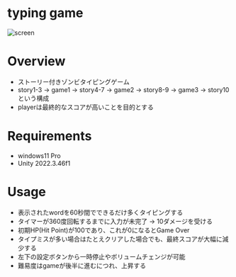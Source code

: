 # typing game 

![screen](https://github.com/user-attachments/assets/acd027a0-cfa4-49d8-a4c5-f9185012382c)

# Overview 
* ストーリー付きゾンビタイピングゲーム
* story1-3 -> game1 -> story4-7 -> game2 -> story8-9 -> game3 -> story10 という構成
* playerは最終的なスコアが高いことを目的とする

# Requirements
* windows11 Pro
* Unity 2022.3.46f1

# Usage
* 表示されたwordを60秒間でできるだけ多くタイピングする
* タイマーが360度回転するまでに入力が未完了 -> 10ダメージを受ける
* 初期HP(Hit Point)が100であり、これが0になるとGame Over
* タイプミスが多い場合はたとえクリアした場合でも、最終スコアが大幅に減少する
* 左下の設定ボタンから一時停止やボリュームチェンジが可能
* 難易度はgameが後半に進むにつれ、上昇する


  

